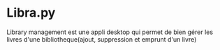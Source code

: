 # Libra.py
Library management est une appli desktop qui permet de bien gérer les livres d'une bibliotheque(ajout, suppression et emprunt d'un livre)
